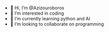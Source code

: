- 👋 Hi, I’m @Azizouroboros
- 👀 I’m interested in coding
- 🌱 I’m currently learning python and AI
- 💞️ I’m looking to collaborate on programming


<!---
Azizouroboros/Azizouroboros is a ✨ special ✨ repository because its `README.md`.
--->
